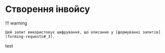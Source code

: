 # Створення інвойсу

!!! warning

    Цей запит використовує шифрування, що описанне у [формуванні запитів](forming-requests#_3).
test
